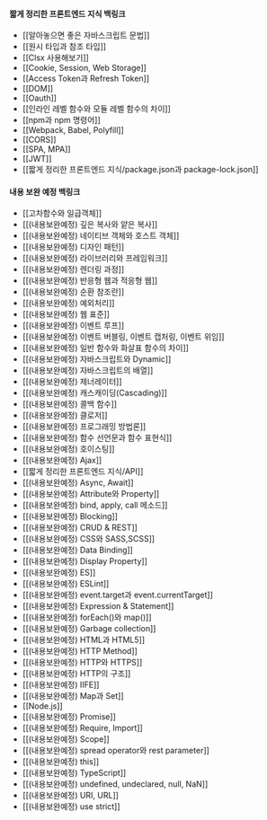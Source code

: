 
#### 짧게 정리한 프론트엔드 지식 백링크

- [[알아놓으면 좋은 자바스크립트 문법]]
- [[원시 타입과 참조 타입]]
- [[Clsx 사용해보기]]
- [[Cookie, Session, Web Storage]]
- [[Access Token과 Refresh Token]]
- [[DOM]]
- [[Oauth]]
- [[인라인 레벨 함수와 모듈 레벨 함수의 차이]]
- [[npm과 npm 명령어]]
- [[Webpack, Babel, Polyfill]]
- [[CORS]]
- [[SPA, MPA]]
- [[JWT]]
- [[짧게 정리한 프론트엔드 지식/package.json과 package-lock.json]]

#### 내용 보완 예정 백링크

- [[고차함수와 일급객체]]
- [[(내용보완예정) 깊은 복사와 얕은 복사]]
- [[(내용보완예정) 네이티브 객체와 호스트 객체]]
- [[(내용보완예정) 디자인 패턴]]
- [[(내용보완예정) 라이브러리와 프레임워크]]
- [[(내용보완예정) 렌더링 과정]]
- [[(내용보완예정) 반응형 웹과 적응형 웹]]
- [[(내용보완예정) 순환 참조란]]
- [[(내용보완예정) 예외처리]]
- [[(내용보완예정) 웹 표준]]
- [[(내용보완예정) 이벤트 루프]]
- [[(내용보완예정) 이벤트 버블링, 이벤트 캡처링, 이벤트 위임]]
- [[(내용보완예정) 일반 함수와 화살표 함수의 차이]]
- [[(내용보완예정) 자바스크립트와 Dynamic]]
- [[(내용보완예정) 자바스크립트의 배열]]
- [[(내용보완예정) 제너레이터]]
- [[(내용보완예정) 캐스캐이딩(Cascading)]]
- [[(내용보완예정) 콜백 함수]]
- [[(내용보완예정) 클로저]]
- [[(내용보완예정) 프로그래밍 방법론]]
- [[(내용보완예정) 함수 선언문과 함수 표현식]]
- [[(내용보완예정) 호이스팅]]
- [[(내용보완예정) Ajax]]
- [[짧게 정리한 프론트엔드 지식/API]]
- [[(내용보완예정) Async, Await]]
- [[(내용보완예정) Attribute와 Property]]
- [[(내용보완예정) bind, apply, call 메소드]]
- [[(내용보완예정) Blocking]]
- [[(내용보완예정) CRUD & REST]]
- [[(내용보완예정) CSS와 SASS,SCSS]]
- [[(내용보완예정) Data Binding]]
- [[(내용보완예정) Display Property]]
- [[(내용보완예정) ES]]
- [[(내용보완예정) ESLint]]
- [[(내용보완예정) event.target과 event.currentTarget]]
- [[(내용보완예정) Expression & Statement]]
- [[(내용보완예정) forEach()와 map()]]
- [[(내용보완예정) Garbage collection]]
- [[(내용보완예정) HTML과 HTML5]]
- [[(내용보완예정) HTTP Method]]
- [[(내용보완예정) HTTP와 HTTPS]]
- [[(내용보완예정) HTTP의 구조]]
- [[(내용보완예정) IIFE]]
- [[(내용보완예정) Map과 Set]]
- [[Node.js]]
- [[(내용보완예정) Promise]]
- [[(내용보완예정) Require, Import]]
- [[(내용보완예정) Scope]]
- [[(내용보완예정) spread operator와 rest parameter]]
- [[(내용보완예정) this]]
- [[(내용보완예정) TypeScript]]
- [[(내용보완예정) undefined, undeclared, null, NaN]]
- [[(내용보완예정) URI, URL]]
- [[(내용보완예정) use strict]]
